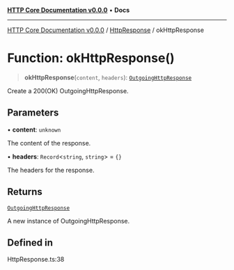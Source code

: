 [**HTTP Core Documentation v0.0.0**](../../README.md) • **Docs**

***

[HTTP Core Documentation v0.0.0](../../modules.md) / [HttpResponse](../README.md) / okHttpResponse

# Function: okHttpResponse()

> **okHttpResponse**(`content`, `headers`): [`OutgoingHttpResponse`](../../OutgoingHttpResponse/classes/OutgoingHttpResponse.md)

Create a 200(OK) OutgoingHttpResponse.

## Parameters

• **content**: `unknown`

The content of the response.

• **headers**: `Record`\<`string`, `string`\> = `{}`

The headers for the response.

## Returns

[`OutgoingHttpResponse`](../../OutgoingHttpResponse/classes/OutgoingHttpResponse.md)

A new instance of OutgoingHttpResponse.

## Defined in

HttpResponse.ts:38
